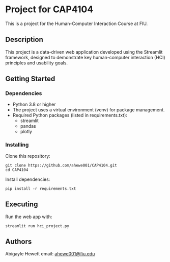 # Project for CAP4104

This is a project for the Human-Computer Interaction Course at FIU.

## Description

This project is a data-driven web application developed using the Streamlit framework, designed to demonstrate key human-computer interaction (HCI) principles and usability goals.

## Getting Started

### Dependencies

- Python 3.8 or higher
- The project uses a virtual environment (venv) for package management.
- Required Python packages (listed in requirements.txt):
    - streamlit
    - pandas
    - plotly

### Installing

Clone this repository:
```
git clone https://github.com/ahewe001/CAP4104.git
cd CAP4104
```

Install dependencies:
```
pip install -r requirements.txt
```
## Executing

Run the web app with:
```
streamlit run hci_project.py
```

## Authors

Abigayle Hewett
email: ahewe001@fiu.edu
